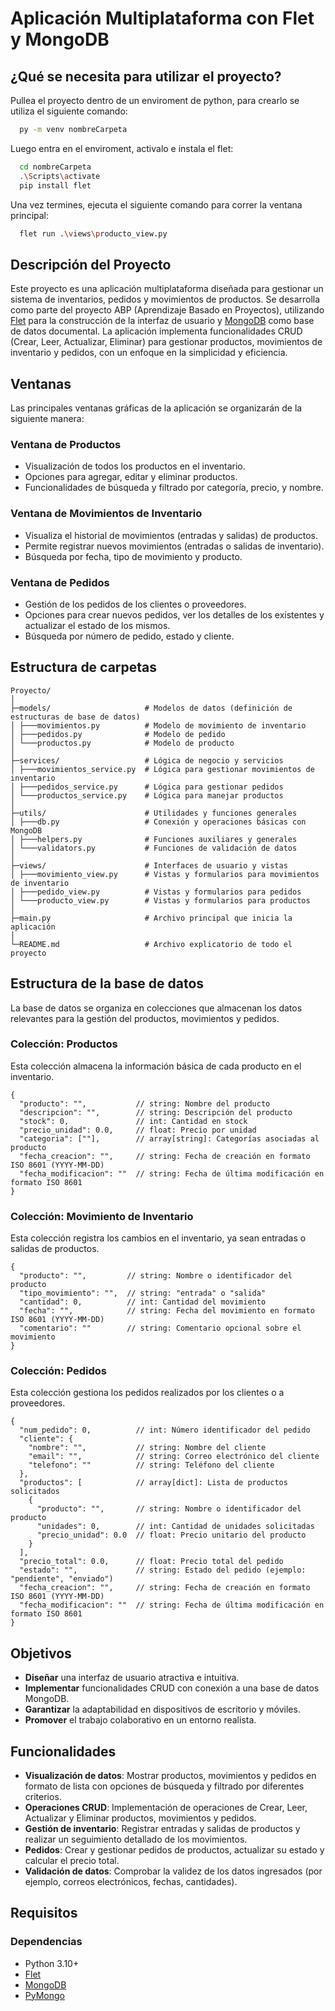 # Aplicación Multiplataforma con Flet y MongoDB

## ¿Qué se necesita para utilizar el proyecto?

Pullea el proyecto dentro de un enviroment de python, para crearlo se utiliza el siguiente comando:

```bash
  py -m venv nombreCarpeta
```

Luego entra en el enviroment, activalo e instala el flet:

```bash
  cd nombreCarpeta
  .\Scripts\activate
  pip install flet
```

Una vez termines, ejecuta el siguiente comando para correr la ventana principal:

```bash
  flet run .\views\producto_view.py
```

## Descripción del Proyecto

Este proyecto es una aplicación multiplataforma diseñada para gestionar un sistema de inventarios, pedidos y movimientos de productos. Se desarrolla como parte del proyecto ABP (Aprendizaje Basado en Proyectos), utilizando [Flet](https://flet.dev) para la construcción de la interfaz de usuario y [MongoDB](https://www.mongodb.com/docs) como base de datos documental. La aplicación implementa funcionalidades CRUD (Crear, Leer, Actualizar, Eliminar) para gestionar productos, movimientos de inventario y pedidos, con un enfoque en la simplicidad y eficiencia.

## Ventanas

Las principales ventanas gráficas de la aplicación se organizarán de la siguiente manera:

### Ventana de Productos

- Visualización de todos los productos en el inventario.
- Opciones para agregar, editar y eliminar productos.
- Funcionalidades de búsqueda y filtrado por categoría, precio, y nombre.

### Ventana de Movimientos de Inventario

- Visualiza el historial de movimientos (entradas y salidas) de productos.
- Permite registrar nuevos movimientos (entradas o salidas de inventario).
- Búsqueda por fecha, tipo de movimiento y producto.

### Ventana de Pedidos

- Gestión de los pedidos de los clientes o proveedores.
- Opciones para crear nuevos pedidos, ver los detalles de los existentes y actualizar el estado de los mismos.
- Búsqueda por número de pedido, estado y cliente.

## Estructura de carpetas

```plaintext
Proyecto/
│
├─models/                     # Modelos de datos (definición de estructuras de base de datos)
│ ├───movimientos.py          # Modelo de movimiento de inventario
│ ├───pedidos.py              # Modelo de pedido
│ └───productos.py            # Modelo de producto
│
├─services/                   # Lógica de negocio y servicios
│ ├───movimientos_service.py  # Lógica para gestionar movimientos de inventario
│ ├───pedidos_service.py      # Lógica para gestionar pedidos
│ └───productos_service.py    # Lógica para manejar productos
│
├─utils/                      # Utilidades y funciones generales
│ ├───db.py                   # Conexión y operaciones básicas con MongoDB
│ ├───helpers.py              # Funciones auxiliares y generales
│ └───validators.py           # Funciones de validación de datos
│
├─views/                      # Interfaces de usuario y vistas
│ ├───movimiento_view.py      # Vistas y formularios para movimientos de inventario
│ ├───pedido_view.py          # Vistas y formularios para pedidos
│ └───producto_view.py        # Vistas y formularios para productos
│
├─main.py                     # Archivo principal que inicia la aplicación
│
└─README.md                   # Archivo explicatorio de todo el proyecto
```

## Estructura de la base de datos

La base de datos se organiza en colecciones que almacenan los datos relevantes para la gestión del productos, movimientos y pedidos.

### Colección: Productos

Esta colección almacena la información básica de cada producto en el inventario.

```plaintext
{
  "producto": "",           // string: Nombre del producto
  "descripcion": "",        // string: Descripción del producto
  "stock": 0,               // int: Cantidad en stock
  "precio_unidad": 0.0,     // float: Precio por unidad
  "categoria": [""],        // array[string]: Categorías asociadas al producto
  "fecha_creacion": "",     // string: Fecha de creación en formato ISO 8601 (YYYY-MM-DD)
  "fecha_modificacion": ""  // string: Fecha de última modificación en formato ISO 8601
}
```

### Colección: Movimiento de Inventario

Esta colección registra los cambios en el inventario, ya sean entradas o salidas de productos.

```plaintext
{
  "producto": "",         // string: Nombre o identificador del producto
  "tipo_movimiento": "",  // string: "entrada" o "salida"
  "cantidad": 0,          // int: Cantidad del movimiento
  "fecha": "",            // string: Fecha del movimiento en formato ISO 8601 (YYYY-MM-DD)
  "comentario": ""        // string: Comentario opcional sobre el movimiento
}
```

### Colección: Pedidos

Esta colección gestiona los pedidos realizados por los clientes o a proveedores.

```plaintext
{
  "num_pedido": 0,          // int: Número identificador del pedido
  "cliente": {
    "nombre": "",           // string: Nombre del cliente
    "email": "",            // string: Correo electrónico del cliente
    "telefono": ""          // string: Teléfono del cliente
  },
  "productos": [            // array[dict]: Lista de productos solicitados
    {
      "producto": "",       // string: Nombre o identificador del producto
      "unidades": 0,        // int: Cantidad de unidades solicitadas
      "precio_unidad": 0.0  // float: Precio unitario del producto
    }
  ],
  "precio_total": 0.0,      // float: Precio total del pedido
  "estado": "",             // string: Estado del pedido (ejemplo: "pendiente", "enviado")
  "fecha_creacion": "",     // string: Fecha de creación en formato ISO 8601 (YYYY-MM-DD)
  "fecha_modificacion": ""  // string: Fecha de última modificación en formato ISO 8601
}
```

## **Objetivos**

- **Diseñar** una interfaz de usuario atractiva e intuitiva.
- **Implementar** funcionalidades CRUD con conexión a una base de datos MongoDB.
- **Garantizar** la adaptabilidad en dispositivos de escritorio y móviles.
- **Promover** el trabajo colaborativo en un entorno realista.

## **Funcionalidades**

- **Visualización de datos**: Mostrar productos, movimientos y pedidos en formato de lista con opciones de búsqueda y filtrado por diferentes criterios.
- **Operaciones CRUD**: Implementación de operaciones de Crear, Leer, Actualizar y Eliminar productos, movimientos y pedidos.
- **Gestión de inventario**: Registrar entradas y salidas de productos y realizar un seguimiento detallado de los movimientos.
- **Pedidos**: Crear y gestionar pedidos de productos, actualizar su estado y calcular el precio total.
- **Validación de datos**: Comprobar la validez de los datos ingresados (por ejemplo, correos electrónicos, fechas, cantidades).

## **Requisitos**

### Dependencias

- Python 3.10+
- [Flet](https://flet.dev)
- [MongoDB](https://www.mongodb.com/docs)
- [PyMongo](https://pymongo.readthedocs.io/en/stable/)
